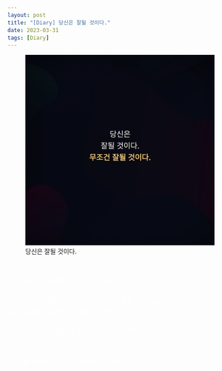 ```yaml
---
layout: post
title: "[Diary] 당신은 잘될 것이다."
date: 2023-03-31
tags: [Diary]
---
```


<figure>
<img src="/assets/img/당신은잘될것이다.jpg" alt="당신은잘될것이다">
<figcaption>당신은 잘될 것이다.</figcaption>
</figure>

<br>

<p style='text-align: justify;'>
    <span style="color:white; font-size:120%">
        <i>
		고통 총량의 법칙이 있다고 했던가.
        <br>
        <br>
        난 지금껏 우울하고 고통스러운 시절들을 많이 보내왔으니
        <br>
        앞으로 잘될 일들만 남았을 것이다.
        <br>
        <br>
        어떤 일들이 일어날지 설레고 기대가 된다.
		<br>
		<br>
        나의 인생.
		<br>
		앞으로 몹시도 찬란할 것이라 믿는다.
        </i>
    </span>
</p>
